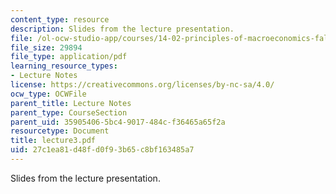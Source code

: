 ```yaml
---
content_type: resource
description: Slides from the lecture presentation.
file: /ol-ocw-studio-app/courses/14-02-principles-of-macroeconomics-fall-2004/27c1ea81d48fd0f93b65c8bf163485a7_lecture3.pdf
file_size: 29894
file_type: application/pdf
learning_resource_types:
- Lecture Notes
license: https://creativecommons.org/licenses/by-nc-sa/4.0/
ocw_type: OCWFile
parent_title: Lecture Notes
parent_type: CourseSection
parent_uid: 35905406-5bc4-9017-484c-f36465a65f2a
resourcetype: Document
title: lecture3.pdf
uid: 27c1ea81-d48f-d0f9-3b65-c8bf163485a7
---
```

Slides from the lecture presentation.